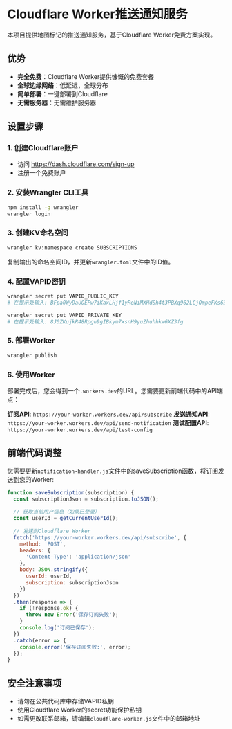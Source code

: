 # Cloudflare Worker推送通知服务

本项目提供地图标记的推送通知服务，基于Cloudflare Worker免费方案实现。

## 优势

- **完全免费**：Cloudflare Worker提供慷慨的免费套餐
- **全球边缘网络**：低延迟，全球分布
- **简单部署**：一键部署到Cloudflare
- **无需服务器**：无需维护服务器

## 设置步骤

### 1. 创建Cloudflare账户
- 访问 https://dash.cloudflare.com/sign-up
- 注册一个免费账户

### 2. 安装Wrangler CLI工具
```bash
npm install -g wrangler
wrangler login
```

### 3. 创建KV命名空间
```bash
wrangler kv:namespace create SUBSCRIPTIONS
```
复制输出的命名空间ID，并更新`wrangler.toml`文件中的ID值。

### 4. 配置VAPID密钥
```bash
wrangler secret put VAPID_PUBLIC_KEY
# 在提示处输入: BFpa0WyDaUOEPw7iKaxLHjf1yReNiMXHdSh4t3PBXq962LCjQmpeFKs63PDhwd_F5kPqi7PsI6KGpIoXsaXMJ70

wrangler secret put VAPID_PRIVATE_KEY
# 在提示处输入: 8J0ZKujkR48Rpgu9gIBkym7xsnH9yuZhuhhkw6XZ3fg
```

### 5. 部署Worker
```bash
wrangler publish
```

### 6. 使用Worker
部署完成后，您会得到一个`.workers.dev`的URL。您需要更新前端代码中的API端点：

**订阅API**: `https://your-worker.workers.dev/api/subscribe`
**发送通知API**: `https://your-worker.workers.dev/api/send-notification`
**测试配置API**: `https://your-worker.workers.dev/api/test-config`

## 前端代码调整

您需要更新`notification-handler.js`文件中的saveSubscription函数，将订阅发送到您的Worker:

```javascript
function saveSubscription(subscription) {
  const subscriptionJson = subscription.toJSON();
  
  // 获取当前用户信息（如果已登录）
  const userId = getCurrentUserId();
  
  // 发送到Cloudflare Worker
  fetch('https://your-worker.workers.dev/api/subscribe', {
    method: 'POST',
    headers: {
      'Content-Type': 'application/json'
    },
    body: JSON.stringify({
      userId: userId,
      subscription: subscriptionJson
    })
  })
  .then(response => {
    if (!response.ok) {
      throw new Error('保存订阅失败');
    }
    console.log('订阅已保存');
  })
  .catch(error => {
    console.error('保存订阅失败:', error);
  });
}
```

## 安全注意事项

- 请勿在公共代码库中存储VAPID私钥
- 使用Cloudflare Worker的secret功能保护私钥
- 如需更改联系邮箱，请编辑`cloudflare-worker.js`文件中的邮箱地址 